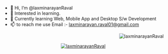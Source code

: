 - 👋 Hi, I’m @laxminarayanRaval
- 👀 Interested in learning.
- 🌱 Currently learning Web, Mobile App and Desktop S/w Development
- 📫 to reach me use Email :- laxminarayan.raval01@gmail.com


<p align="right"><img src="https://komarev.com/ghpvc/?username=laxminarayanRaval&label=Popularity&color=04b78d&style=flat" alt="laxminarayanRaval" /> </p>

<p align="center"> <a href="https://github.com/laxminarayanRaval"><img src="https://github-profile-trophy.vercel.app/?username=laxminarayanRaval&no-frame=true&theme=onedark" alt="laxminarayanRaval" /></a> </p>


<!---
laxminarayanRaval/laxminarayanRaval is a ✨ special ✨ repository because its `README.md` (this file) appears on your GitHub profile.
You can click the Preview link to take a look at your changes.
--->
